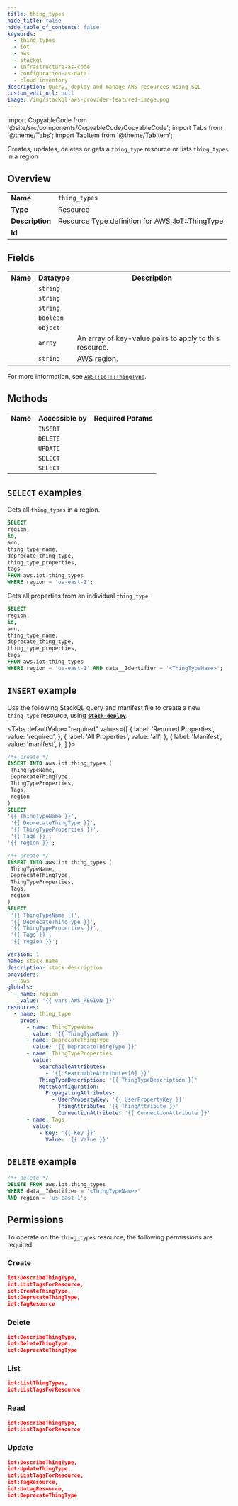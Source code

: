 ```yaml
---
title: thing_types
hide_title: false
hide_table_of_contents: false
keywords:
  - thing_types
  - iot
  - aws
  - stackql
  - infrastructure-as-code
  - configuration-as-data
  - cloud inventory
description: Query, deploy and manage AWS resources using SQL
custom_edit_url: null
image: /img/stackql-aws-provider-featured-image.png
---
```


import CopyableCode from '@site/src/components/CopyableCode/CopyableCode';
import Tabs from '@theme/Tabs';
import TabItem from '@theme/TabItem';

Creates, updates, deletes or gets a <code>thing_type</code> resource or lists <code>thing_types</code> in a region

## Overview
<table>
<tbody>
<tr><td><b>Name</b></td><td><code>thing_types</code></td></tr>
<tr><td><b>Type</b></td><td>Resource</td></tr>
<tr><td><b>Description</b></td><td>Resource Type definition for AWS::IoT::ThingType</td></tr>
<tr><td><b>Id</b></td><td><CopyableCode code="aws.iot.thing_types" /></td></tr>
</tbody>
</table>

## Fields
<table>
<tbody>
<tr><th>Name</th><th>Datatype</th><th>Description</th></tr><tr><td><CopyableCode code="id" /></td><td><code>string</code></td><td></td></tr>
<tr><td><CopyableCode code="arn" /></td><td><code>string</code></td><td></td></tr>
<tr><td><CopyableCode code="thing_type_name" /></td><td><code>string</code></td><td></td></tr>
<tr><td><CopyableCode code="deprecate_thing_type" /></td><td><code>boolean</code></td><td></td></tr>
<tr><td><CopyableCode code="thing_type_properties" /></td><td><code>object</code></td><td></td></tr>
<tr><td><CopyableCode code="tags" /></td><td><code>array</code></td><td>An array of key-value pairs to apply to this resource.</td></tr>
<tr><td><CopyableCode code="region" /></td><td><code>string</code></td><td>AWS region.</td></tr>
</tbody>
</table>

For more information, see <a href="https://docs.aws.amazon.com/AWSCloudFormation/latest/UserGuide/aws-resource-iot-thingtype.html"><code>AWS::IoT::ThingType</code></a>.

## Methods

<table>
<tbody>
  <tr>
    <th>Name</th>
    <th>Accessible by</th>
    <th>Required Params</th>
  </tr>
  <tr>
    <td><CopyableCode code="create_resource" /></td>
    <td><code>INSERT</code></td>
    <td><CopyableCode code="region" /></td>
  </tr>
  <tr>
    <td><CopyableCode code="delete_resource" /></td>
    <td><code>DELETE</code></td>
    <td><CopyableCode code="data__Identifier, region" /></td>
  </tr>
  <tr>
    <td><CopyableCode code="update_resource" /></td>
    <td><code>UPDATE</code></td>
    <td><CopyableCode code="data__Identifier, data__PatchDocument, region" /></td>
  </tr>
  <tr>
    <td><CopyableCode code="list_resources" /></td>
    <td><code>SELECT</code></td>
    <td><CopyableCode code="region" /></td>
  </tr>
  <tr>
    <td><CopyableCode code="get_resource" /></td>
    <td><code>SELECT</code></td>
    <td><CopyableCode code="data__Identifier, region" /></td>
  </tr>
</tbody>
</table>

## `SELECT` examples
Gets all <code>thing_types</code> in a region.
```sql
SELECT
region,
id,
arn,
thing_type_name,
deprecate_thing_type,
thing_type_properties,
tags
FROM aws.iot.thing_types
WHERE region = 'us-east-1';
```
Gets all properties from an individual <code>thing_type</code>.
```sql
SELECT
region,
id,
arn,
thing_type_name,
deprecate_thing_type,
thing_type_properties,
tags
FROM aws.iot.thing_types
WHERE region = 'us-east-1' AND data__Identifier = '<ThingTypeName>';
```

## `INSERT` example

Use the following StackQL query and manifest file to create a new <code>thing_type</code> resource, using [__`stack-deploy`__](https://pypi.org/project/stack-deploy/).

<Tabs
    defaultValue="required"
    values={[
      { label: 'Required Properties', value: 'required', },
      { label: 'All Properties', value: 'all', },
      { label: 'Manifest', value: 'manifest', },
    ]
}>
<TabItem value="required">

```sql
/*+ create */
INSERT INTO aws.iot.thing_types (
 ThingTypeName,
 DeprecateThingType,
 ThingTypeProperties,
 Tags,
 region
)
SELECT 
'{{ ThingTypeName }}',
 '{{ DeprecateThingType }}',
 '{{ ThingTypeProperties }}',
 '{{ Tags }}',
'{{ region }}';
```
</TabItem>
<TabItem value="all">

```sql
/*+ create */
INSERT INTO aws.iot.thing_types (
 ThingTypeName,
 DeprecateThingType,
 ThingTypeProperties,
 Tags,
 region
)
SELECT 
 '{{ ThingTypeName }}',
 '{{ DeprecateThingType }}',
 '{{ ThingTypeProperties }}',
 '{{ Tags }}',
 '{{ region }}';
```
</TabItem>
<TabItem value="manifest">

```yaml
version: 1
name: stack name
description: stack description
providers:
  - aws
globals:
  - name: region
    value: '{{ vars.AWS_REGION }}'
resources:
  - name: thing_type
    props:
      - name: ThingTypeName
        value: '{{ ThingTypeName }}'
      - name: DeprecateThingType
        value: '{{ DeprecateThingType }}'
      - name: ThingTypeProperties
        value:
          SearchableAttributes:
            - '{{ SearchableAttributes[0] }}'
          ThingTypeDescription: '{{ ThingTypeDescription }}'
          Mqtt5Configuration:
            PropagatingAttributes:
              - UserPropertyKey: '{{ UserPropertyKey }}'
                ThingAttribute: '{{ ThingAttribute }}'
                ConnectionAttribute: '{{ ConnectionAttribute }}'
      - name: Tags
        value:
          - Key: '{{ Key }}'
            Value: '{{ Value }}'

```
</TabItem>
</Tabs>

## `DELETE` example

```sql
/*+ delete */
DELETE FROM aws.iot.thing_types
WHERE data__Identifier = '<ThingTypeName>'
AND region = 'us-east-1';
```

## Permissions

To operate on the <code>thing_types</code> resource, the following permissions are required:

### Create
```json
iot:DescribeThingType,
iot:ListTagsForResource,
iot:CreateThingType,
iot:DeprecateThingType,
iot:TagResource
```

### Delete
```json
iot:DescribeThingType,
iot:DeleteThingType,
iot:DeprecateThingType
```

### List
```json
iot:ListThingTypes,
iot:ListTagsForResource
```

### Read
```json
iot:DescribeThingType,
iot:ListTagsForResource
```

### Update
```json
iot:DescribeThingType,
iot:UpdateThingType,
iot:ListTagsForResource,
iot:TagResource,
iot:UntagResource,
iot:DeprecateThingType
```
